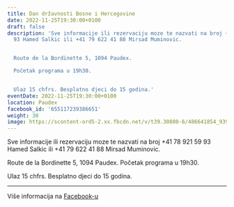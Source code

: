 ```yaml
---
title: Dan državnosti Bosne i Hercegovine
date: 2022-11-25T19:30:00+0100
draft: false
description: 'Sve informacije ili rezervaciju moze te nazvati na broj +41 78 921 59
  93 Hamed Salkic ili +41 79 622 41 88 Mirsad Muminovic.


  Route de la Bordinette 5, 1094 Paudex.

  Početak programa u 19h30.


  Ulaz 15 chfrs. Besplatno djeci do 15 godina.'
eventDate: 2022-11-25T19:30:00+0100
location: Paudex
facebook_id: '655117239386651'
weight: 30
image: https://scontent-ord5-2.xx.fbcdn.net/v/t39.30808-6/486641854_9399207156841686_1516080123773765506_n.jpg?_nc_cat=103&ccb=1-7&_nc_sid=9e60e4&_nc_ohc=OoVs5tH35MEQ7kNvwHl2F0V&_nc_oc=AdkInkEzA1m0gVtDvfdosfzA3FCTikAeYSsTaFW7jO2jTy5-sG6da3iwbnSlYV_Iw_A&_nc_zt=23&_nc_ht=scontent-ord5-2.xx&edm=ABTKTjYEAAAA&_nc_gid=BZNe7YQc_7E3BhhDwGettQ&oh=00_AfbbFCRNUAtYdJWi_deKXYCE2iEDKuw8IS_dPrmdggiJ7A&oe=68BD953D
---
```


Sve informacije ili rezervaciju moze te nazvati na broj +41 78 921 59 93 Hamed Salkic ili +41 79 622 41 88 Mirsad Muminovic.

Route de la Bordinette 5, 1094 Paudex.
Početak programa u 19h30.

Ulaz 15 chfrs. Besplatno djeci do 15 godina.

---

Više informacija na [Facebook-u](https://facebook.com/events/655117239386651)